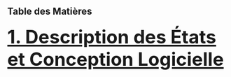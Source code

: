 ## Table des Matières

<h4><a href="https://github.com/abderrazekbhr/Projet-PLT/tree/main/rapport/Description%20et%20conception%20des%20%C3%A9tats" style="font-size:3em;text-decoration:underline;"> 1. Description des États et Conception Logicielle</a></h4>
